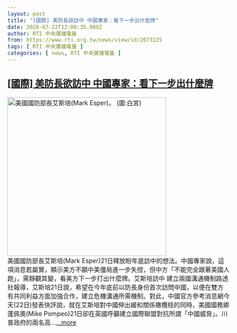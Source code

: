 ```yaml
---
layout: post
title: "[國際] 美防長欲訪中 中國專家：看下一步出什麼牌"
date: 2020-07-22T12:08:35.000Z
author: RTI 中央廣播電臺
from: https://www.rti.org.tw/news/view/id/2073125
tags: [ RTI 中央廣播電臺 ]
categories: [ news, RTI 中央廣播電臺 ]
---
```

<!--1595419715000-->
[[國際] 美防長欲訪中 中國專家：看下一步出什麼牌](https://www.rti.org.tw/news/view/id/2073125)
------

<div>
<img src="https://static.rti.org.tw/assets/thumbnails/2020/01/08/e87dc78db4b7acbf2c658922a99f4172.jpg" width="360" alt="美國國防部長艾斯培(Mark Esper)。 (圖:白宮)" title="美國國防部長艾斯培(Mark Esper)。 (圖:白宮)"><br>美國國防部長艾斯培(Mark Esper)21日釋放盼年底訪中的想法。中國專家說，這項消息若屬實，顯示美方不願中美僵局進一步失控，但中方「不能完全跟著美國人跑」，需靜觀其變，看美方下一步打出什麼牌。艾斯培訪中&nbsp;建立兩國溝通機制路透社報導，艾斯培21日說，希望在今年底前以防長身份首次訪問中國，以便在雙方有共同利益方面加強合作，建立危機溝通所需機制。對此，中國官方參考消息網今天(22日)發表快評說，就在艾斯培對中國伸出緩和關係橄欖枝的同時，美國國務卿蓬佩奧(Mike Pompeo)21日卻在英國呼籲建立國際聯盟對抗所謂「中國威脅」。川普政府的兩名高...<a target="_blank" href="https://www.rti.org.tw/news/view/id/2073125">...more</a>
</div>

